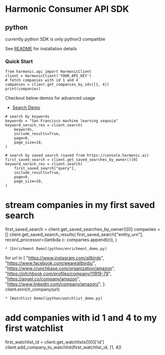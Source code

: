 # Harmonic Consumer API SDK

## python
currently python SDK is only python3 compatible

See [README](python/README.md) for installation details

### Quick Start
```
from harmonic.api import HarmonicClient
client = HarmonicClient('YOUR_API_KEY')
# fetch companies with id 1 and 4
companies = client.get_companies_by_ids([1, 4])
print(companies)
```

Checkout below demos for advanced usage
* [Search Demo](python/search_demo.py) 
```
# search by keywords
keywords = "San Francisco machine learning sequoia"
keyword_serach_res = client.search(
    keywords,
    include_results=True,
    page=0,
    page_size=10,
)
```
```
# search by saved search (saved from https://console.harmonic.ai)
first_saved_search = client.get_saved_searches_by_owner()[0]
keyword_serach_res = client.search(
    first_saved_search["query"],
    include_results=True,
    page=0,
    page_size=10,
)
```
# stream companies in my first saved search
first_saved_search = client.get_saved_searches_by_owner()[0]
companies = []
client.get_saved_search_results(
    first_saved_search["entity_urn"],
    record_processor=(lambda c: companies.append(c)),
)
```
* [Enrichment Demo](python/enrichment_demo.py)
```
for url in [
    "https://www.instagram.com/allbirds",
    "https://www.facebook.com/weareallbirds/",
    "https://www.crunchbase.com/organization/amazon",
    "https://pitchbook.com/profiles/company/11919-79",
    "https://angel.co/company/amazon",
    "https://www.linkedin.com/company/amazon/",
]:
    client.enrich_company(url)
```
* [Watchlist Demo](python/watchlist_demo.py) 
```
# add companies with id 1 and 4 to my first watchlist
first_watchlist_id = client.get_watchlists()[0]['id']
client.add_company_to_watchlist(first_watchlist_id, [1, 4])
```
